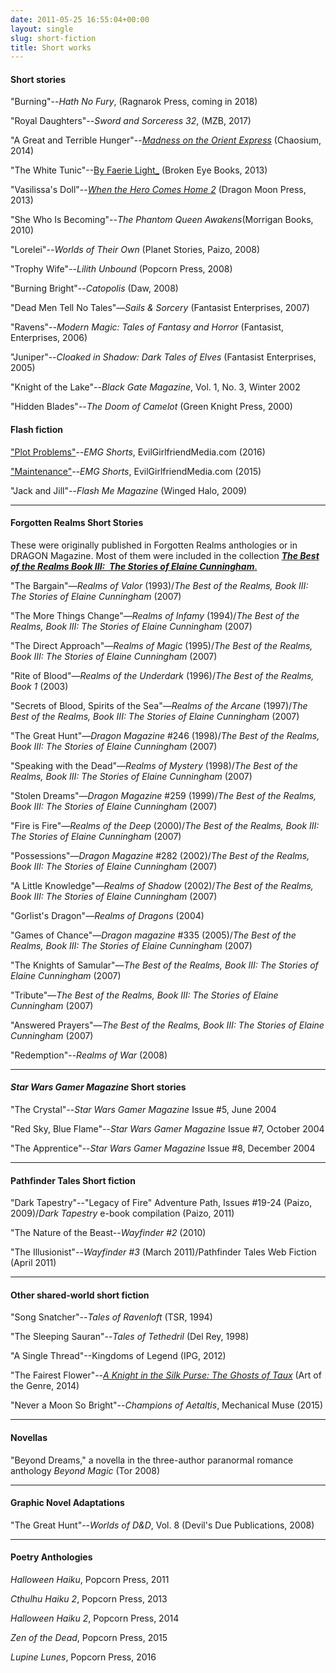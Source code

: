 ```yaml
---
date: 2011-05-25 16:55:04+00:00
layout: single
slug: short-fiction
title: Short works
---
```


#### **Short stories**

"Burning"--_Hath No Fury_, (Ragnarok Press, coming in 2018)

"Royal Daughters"--_Sword and Sorceress 32_, (MZB, 2017)

"A Great and Terrible Hunger"--[_Madness on the Orient Express_](http://www.amazon.com/Madness-Orient-Express-Lovecraftian-Unforgettable-ebook/dp/B010MZSPMW/ref=sr_1_1?s=books&ie=UTF8&qid=1459522408&sr=1-1&keywords=Madness+on+the+Orient+Express) (Chaosium, 2014)

"The White Tunic"--[By Faerie Light_](http://www.amazon.com/Faerie-Light-Vol-2-ebook/dp/B00HSZNRSM/ref=sr_1_3?s=books&ie=UTF8&qid=1459522317&sr=1-3&keywords=by+faerie+light) (Broken Eye Books, 2013)

"Vasilissa's Doll"--[_When the Hero Comes Home 2_](http://www.amazon.com/When-Hero-Comes-Gabrielle-Harbowy/dp/1897492715/ref=sr_1_1?s=books&ie=UTF8&qid=1379697019&sr=1-1&keywords=when+the+hero+comes+home+2) (Dragon Moon Press, 2013)

"She Who Is Becoming"--_The Phantom Queen Awakens_(Morrigan Books, 2010)

"Lorelei"--_Worlds of Their Own_ (Planet Stories, Paizo, 2008)

"Trophy Wife"--_Lilith Unbound_ (Popcorn Press, 2008)

"Burning Bright"--_Catopolis_ (Daw, 2008)

"Dead Men Tell No Tales"—_Sails & Sorcery_ (Fantasist Enterprises, 2007)

"Ravens"--_Modern Magic: Tales of Fantasy and Horror_ (Fantasist, Enterprises, 2006)

"Juniper"--_Cloaked in Shadow: Dark Tales of Elves_ (Fantasist Enterprises, 2005)

"Knight of the Lake"--_Black Gate Magazine_, Vol. 1, No. 3, Winter 2002

"Hidden Blades"--_The Doom of Camelot_ (Green Knight Press, 2000)

#### **Flash fiction**

["Plot Problems"](http://www.evilgirlfriendmedia.com/1288/news/plot-problems-by-elaine-cunningham/)--_EMG Shorts_, EvilGirlfriendMedia.com (2016)

["Maintenance"](http://www.evilgirlfriendmedia.com/830/news/maintenance-by-elaine-cunningham/)--_EMG Shorts_, EvilGirlfriendMedia.com (2015)

"Jack and Jill"--_Flash Me Magazine_ (Winged Halo, 2009)

***

#### **Forgotten Realms Short Stories**

These were originally published in Forgotten Realms anthologies or in DRAGON Magazine. Most of them were included in the collection [**_The Best of the Realms Book III:  The Stories of Elaine Cunningham_**.](http://www.amazon.com/Best-Realms-III-Cunningham-Forgotten/dp/0786942886/ref=sr_1_1?s=books&ie=UTF8&qid=1459522536&sr=1-1&keywords=Best+of+the+Realms+3) 


"The Bargain"—_Realms of Valor_ (1993)/_The Best of the Realms, Book III: The Stories of Elaine Cunningham_ (2007)

"The More Things Change"—_Realms of Infamy_ (1994)/_The Best of the Realms, Book III: The Stories of Elaine Cunningham_ (2007)

"The Direct Approach"—_Realms of Magic_ (1995)/_The Best of the Realms, Book III: The Stories of Elaine Cunningham_ (2007)

"Rite of Blood"—_Realms of the Underdark_ (1996)/_The Best of the Realms, Book 1_ (2003)

"Secrets of Blood, Spirits of the Sea"—_Realms of the Arcane_ (1997)/_The Best of the Realms, Book III: The Stories of Elaine Cunningham_ (2007)

"The Great Hunt"—_Dragon Magazine_ #246 (1998)/_The Best of the Realms, Book III: The Stories of Elaine Cunningham_ (2007)

"Speaking with the Dead"—_Realms of Mystery_ (1998)/_The Best of the Realms, Book III: The Stories of Elaine Cunningham_ (2007)

"Stolen Dreams"—_Dragon Magazine_ #259 (1999)/_The Best of the Realms, Book III: The Stories of Elaine Cunningham_ (2007)

"Fire is Fire"—_Realms of the Deep_ (2000)/_The Best of the Realms, Book III: The Stories of Elaine Cunningham_ (2007)

"Possessions"—_Dragon Magazine_ #282 (2002)/_The Best of the Realms, Book III: The Stories of Elaine Cunningham_ (2007)

"A Little Knowledge"—_Realms of Shadow_ (2002)/_The Best of the Realms, Book III: The Stories of Elaine Cunningham_ (2007)

"Gorlist's Dragon"—_Realms of Dragons_ (2004)

"Games of Chance"—_Dragon magazine_ #335 (2005)/_The Best of the Realms, Book III: The Stories of Elaine Cunningham_ (2007)

"The Knights of Samular"—_The Best of the Realms, Book III: The Stories of Elaine Cunningham_ (2007)

"Tribute"—_The Best of the Realms, Book III: The Stories of Elaine Cunningham_ (2007)

"Answered Prayers"—_The Best of the Realms, Book III: The Stories of Elaine Cunningham_ (2007)

"Redemption"--_Realms of War_ (2008)

***

#### **_Star Wars Gamer Magazine_ Short stories**

"The Crystal"--_Star Wars Gamer Magazine_ Issue #5, June 2004

"Red Sky, Blue Flame"--_Star Wars Gamer Magazine_ Issue #7, October 2004

"The Apprentice"--_Star Wars Gamer Magazine_ Issue #8, December 2004

***

#### **Pathfinder Tales Short fiction**

"Dark Tapestry"--"Legacy of Fire" Adventure Path, Issues #19-24 (Paizo, 2009)/_Dark Tapestry_ e-book compilation (Paizo, 2011)

"The Nature of the Beast--_Wayfinder #2_ (2010)

"The Illusionist"--_Wayfinder #3_ (March 2011)/Pathfinder Tales Web Fiction (April 2011)

***

#### **Other shared-world short fiction**

"Song Snatcher"--_Tales of Ravenloft_ (TSR, 1994)

"The Sleeping Sauran"--_Tales of Tethedril_ (Del Rey, 1998)

"A Single Thread"--Kingdoms of Legend (IPG, 2012)

"The Fairest Flower"--[_A Knight in the Silk Purse: The Ghosts of Taux_](http://www.amazon.com/Knight-Silk-Purse-Emerald-Serpent-ebook/dp/B00LO1MPRU/ref=sr_1_1?ie=UTF8&qid=1410389485&sr=8-1&keywords=A+Knight+in+the+silk+purse) (Art of the Genre, 2014)

"Never a Moon So Bright"--_Champions of Aetaltis_, Mechanical Muse (2015)

***

#### **Novellas**

"Beyond Dreams," a novella in the three-author paranormal romance anthology _Beyond Magic_ (Tor 2008)

***

#### **Graphic Novel Adaptations**

"The Great Hunt"--_Worlds of D&D_, Vol. 8 (Devil's Due Publications, 2008)

***

#### **Poetry Anthologies**

_Halloween Haiku_, Popcorn Press, 2011

_Cthulhu Haiku 2_, Popcorn Press, 2013

_Halloween Haiku 2_, Popcorn Press, 2014

_Zen of the Dead_, Popcorn Press, 2015

_Lupine Lunes_, Popcorn Press, 2016
